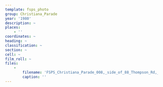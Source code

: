 ```yaml
---
template: fsps_photo
group: Christiana_Parade
year: '1980'
description: ~
places:
    - ''
coordinates: ~
heading: ~
classification: ~
section: ~
cell: ~
film_roll: ~
files:
    -
        filename: 'FSPS_Christiana_Parade_008,_side_of_88_Thompson_Rd,_1-3-FGH,_1980.png'
        caption: ''
---
```

